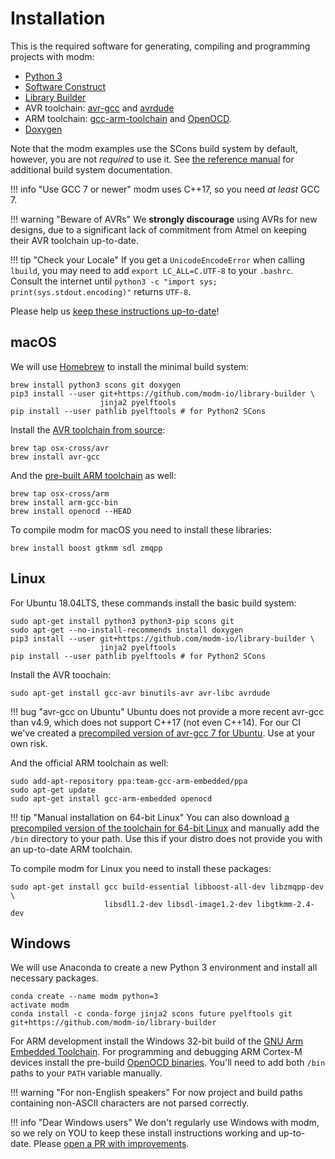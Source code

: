 # Installation

This is the required software for generating, compiling and programming projects with modm:

- [Python 3](http://www.python.org/)
- [Software Construct](http://www.scons.org/)
- [Library Builder][lbuild]
- AVR toolchain: [avr-gcc][] and [avrdude][]
- ARM toolchain: [gcc-arm-toolchain][] and [OpenOCD][].
- [Doxygen](http://www.stack.nl/~dimitri/doxygen)

Note that the modm examples use the SCons build system by default, however,
you are not *required* to use it. See [the reference manual](../reference) for
additional build system documentation.

!!! info "Use GCC 7 or newer"
	modm uses C++17, so you need *at least* GCC 7.

!!! warning "Beware of AVRs"
	We **strongly discourage** using AVRs for new designs, due to a significant
	lack of commitment from Atmel on keeping their AVR toolchain up-to-date.

!!! tip "Check your Locale"
	If you get a `UnicodeEncodeError` when calling `lbuild`, you may need to add
	`export LC_ALL=C.UTF-8` to your `.bashrc`. Consult the internet until
	`python3 -c "import sys; print(sys.stdout.encoding)"` returns `UTF-8`.

Please help us [keep these instructions up-to-date][contribute]!


## macOS

We will use [Homebrew](http://brew.sh/) to install the minimal build system:

	brew install python3 scons git doxygen
	pip3 install --user git+https://github.com/modm-io/library-builder \
	                    jinja2 pyelftools
	pip install --user pathlib pyelftools # for Python2 SCons

Install the [AVR toolchain from source](https://github.com/osx-cross/homebrew-avr):

	brew tap osx-cross/avr
	brew install avr-gcc

And the [pre-built ARM toolchain](https://github.com/osx-cross/homebrew-arm) as well:

	brew tap osx-cross/arm
	brew install arm-gcc-bin
	brew install openocd --HEAD

To compile modm for macOS you need to install these libraries:

	brew install boost gtkmm sdl zmqpp


## Linux

For Ubuntu 18.04LTS, these commands install the basic build system:

	sudo apt-get install python3 python3-pip scons git
	sudo apt-get --no-install-recommends install doxygen
	pip3 install --user git+https://github.com/modm-io/library-builder \
	                    jinja2 pyelftools
	pip install --user pathlib pyelftools # for Python2 SCons

Install the AVR toochain:

	sudo apt-get install gcc-avr binutils-avr avr-libc avrdude

!!! bug "avr-gcc on Ubuntu"
	Ubuntu does not provide a more recent avr-gcc than v4.9, which does not support C++17 (not even C++14).
	For our CI we've created a [precompiled version of avr-gcc 7 for Ubuntu](https://github.com/salkinium/docker-avr-gcc-7).
	Use at your own risk.

And the official ARM toolchain as well:

	sudo add-apt-repository ppa:team-gcc-arm-embedded/ppa
	sudo apt-get update
	sudo apt-get install gcc-arm-embedded openocd

!!! tip "Manual installation on 64-bit Linux"
	You can also download [a precompiled version of the toolchain for 64-bit Linux][gcc-arm-toolchain]
	and manually add the `/bin` directory to your path. Use this if your distro does not
	provide you with an up-to-date ARM toolchain.

To compile modm for Linux you need to install these packages:

	sudo apt-get install gcc build-essential libboost-all-dev libzmqpp-dev \
						 libsdl1.2-dev libsdl-image1.2-dev libgtkmm-2.4-dev


## Windows

We will use Anaconda to create a new Python 3 environment and install all necessary packages.

    conda create --name modm python=3
    activate modm
    conda install -c conda-forge jinja2 scons future pyelftools git git+https://github.com/modm-io/library-builder

For ARM development install the Windows 32-bit build of the [GNU Arm Embedded Toolchain][gcc-arm-toolchain].
For programming and debugging ARM Cortex-M devices install the pre-build [OpenOCD binaries](http://gnutoolchains.com/arm-eabi/openocd/).
You'll need to add both `/bin` paths to your `PATH` variable manually.

!!! warning "For non-English speakers"
	For now project and build paths containing non-ASCII characters are not parsed correctly.

!!! info "Dear Windows users"
	We don't regularly use Windows with modm, so we rely on YOU to keep these install instructions
	working and up-to-date. Please [open a PR with improvements][contribute].


[contribute]: https://github.com/modm-io/modm/blob/develop/CONTRIBUTING.md
[examples]: https://github.com/modm-io/modm/tree/develop/examples
[gcc-arm-toolchain]: https://developer.arm.com/open-source/gnu-toolchain/gnu-rm/downloads
[openocd]: http://openocd.org
[avr-gcc]: http://www.nongnu.org/avr-libc
[avrdude]: http://www.nongnu.org/avrdude
[lbuild]: https://github.com/dergraaf/library-builder
